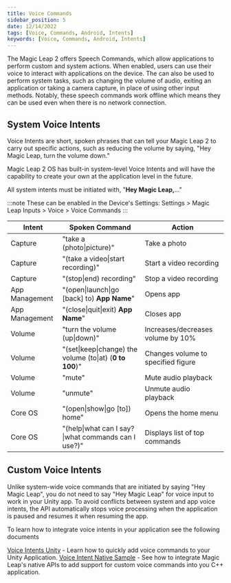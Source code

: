 ```yaml
---
title: Voice Commands
sidebar_position: 5
date: 12/14/2022
tags: [Voice, Commands, Android, Intents]
keywords: [Voice, Commands, Android, Intents]
---
```


The Magic Leap 2 offers Speech Commands, which allow applications to perform custom and system actions. When enabled, users can use their voice to interact with applications on the device. The can also be used to perform system tasks, such as changing the volume of audio, exiting an application or taking a camera capture, in place of using other input methods. Notably, these speech commands work offline which means they can be used even when there is no network connection.

## System Voice Intents

Voice Intents are short, spoken phrases that can tell your Magic Leap 2 to carry out specific actions, such as reducing the volume by saying, "Hey Magic Leap, turn the volume down."

Magic Leap 2 OS has built-in system-level Voice Intents and will have the capability to create your own at the application level in the future.

All system intents must be initiated with, "**Hey Magic Leap,**..."

:::note These can be enabled in the Device's Settings:
Settings > Magic Leap Inputs > Voice > Voice Commands
:::

| Intent         | Spoken Command                                           | Action                             |
| -------------- | -------------------------------------------------------- | ---------------------------------- |
| Capture        | "take a (photo\|picture)"                                | Take a photo                       |
| Capture        | "(take a video\|start recording)"                        | Start a video recording            |
| Capture        | "(stop\|end) recording"                                  | Stop a video recording             |
| App Management | "(open\|launch\|go [back] to) **App Name**"              | Opens app                          |
| App Management | "(close\|quit\|exit) **App Name**"                       | Closes app                         |
| Volume         | "turn the volume (up\|down)"                             | Increases/decreases volume by 10%  |
| Volume         | "(set\|keep\|change) the volume (to\|at) (**0 to 100**)" | Changes volume to specified figure |
| Volume         | "mute"                                                   | Mute audio playback                |
| Volume         | "unmute"                                                 | Unmute audio playback              |
| Core OS        | "(open\|show\|go [to]) home"                             | Opens the home menu                |
| Core OS        | "(help\|what can I say?\|what commands can I use?)"      | Displays list of top commands      |

## Custom Voice Intents

Unlike system-wide voice commands that are initiated by saying "Hey Magic Leap", you do not need to say "Hey Magic Leap" for voice input to work in your Unity app. To avoid conflicts between system and app voice intents, the API automatically stops voice processing when the application is paused and resumes it when resuming the app.

To learn how to integrate voice intents in your application see the following documents

[Voice Intents Unity](/versioned_docs/version-22-Feb-2023/guides/unity/input/voice-intents/voice-intents-overview.md) - Learn how to quickly add voice commands to your Unity Application.
[Voice Intent Native Sample](/versioned_docs/version-22-Feb-2023/guides/native/capi-samples.md#voice-intents) - See how to integrate Magic Leap's native APIs to add support for custom voice commands into you C++ application.

